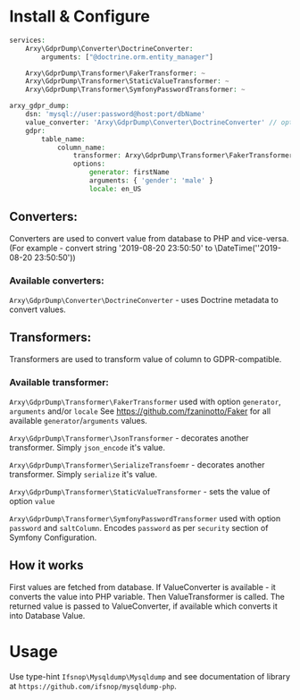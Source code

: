 # Install & Configure

```php
services:
    Arxy\GdprDump\Converter\DoctrineConverter:
        arguments: ["@doctrine.orm.entity_manager"]

    Arxy\GdprDump\Transformer\FakerTransformer: ~
    Arxy\GdprDump\Transformer\StaticValueTransformer: ~
    Arxy\GdprDump\Transformer\SymfonyPasswordTransformer: ~

arxy_gdpr_dump:
    dsn: 'mysql://user:password@host:port/dbName'
    value_converter: 'Arxy\GdprDump\Converter\DoctrineConverter' // optional
    gdpr:
        table_name:
            column_name:
                transformer: Arxy\GdprDump\Transformer\FakerTransformer
                options:
                    generator: firstName
                    arguments: { 'gender': 'male' }
                    locale: en_US
```

## Converters:
Converters are used to convert value from database to PHP and vice-versa. (For example - convert string '2019-08-20 23:50:50' to \DateTime(''2019-08-20 23:50:50'))

### Available converters:
`Arxy\GdprDump\Converter\DoctrineConverter` - uses Doctrine metadata to convert values.

## Transformers:
Transformers are used to transform value of column to GDPR-compatible.

### Available transformer:

`Arxy\GdprDump\Transformer\FakerTransformer` used with option `generator`, `arguments` and/or `locale`
See https://github.com/fzaninotto/Faker for all available `generator`/`arguments` values.

`Arxy\GdprDump\Transformer\JsonTransformer` - decorates another transformer. Simply `json_encode` it's value. 

`Arxy\GdprDump\Transformer\SerializeTransfoemr` - decorates another transformer. Simply `serialize` it's value.

`Arxy\GdprDump\Transformer\StaticValueTransformer` - sets the value of option `value`

`Arxy\GdprDump\Transformer\SymfonyPasswordTransformer` used with option `password` and `saltColumn`.
Encodes `password` as per `security` section of Symfony Configuration.

## How it works
First values are fetched from database. If ValueConverter is available - it converts the value into PHP variable.
Then ValueTransformer is called. The returned value is passed to ValueConverter, if available which converts it into Database Value.

# Usage

Use type-hint `Ifsnop\Mysqldump\Mysqldump` and see documentation of library at `https://github.com/ifsnop/mysqldump-php`.